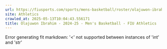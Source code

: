 ```yaml
---
url: https://fiusports.com/sports/mens-basketball/roster/olajuwon-ibrahim/12794
site: Athletics
crawled_at: 2025-05-13T10:04:43.556171
title: Olajuwon Ibrahim - 2024-25 - Men's Basketball - FIU Athletics
---
```


Error generating fit markdown: '<' not supported between instances of 'int' and 'str'